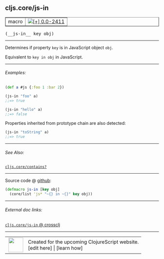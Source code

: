 ## cljs.core/js-in



 <table border="1">
<tr>
<td>macro</td>
<td><a href="https://github.com/cljsinfo/cljs-api-docs/tree/0.0-2411"><img valign="middle" alt="[+] 0.0-2411" title="Added in 0.0-2411" src="https://img.shields.io/badge/+-0.0--2411-lightgrey.svg"></a> </td>
</tr>
</table>


 <samp>
(__js-in__ key obj)<br>
</samp>

---

Determines if property `key` is in JavaScript object `obj`.

Equivalent to `key in obj` in JavaScript.



---

###### Examples:

```clj
(def a #js {:foo 1 :bar 2})

(js-in "foo" a)
;;=> true

(js-in "hello" a)
;;=> false
```

Properties inherited from prototype chain are also detected:

```clj
(js-in "toString" a)
;;=> true
```



---

###### See Also:

[`cljs.core/contains?`](../cljs.core/containsQMARK.md)<br>

---




Source code @ [github](https://github.com/clojure/clojurescript/blob/r2644/src/clj/cljs/core.clj#L289-L290):

```clj
(defmacro js-in [key obj]
  (core/list 'js* "~{} in ~{}" key obj))
```

<!--
Repo - tag - source tree - lines:

 <pre>
clojurescript @ r2644
└── src
    └── clj
        └── cljs
            └── <ins>[core.clj:289-290](https://github.com/clojure/clojurescript/blob/r2644/src/clj/cljs/core.clj#L289-L290)</ins>
</pre>

-->

---



###### External doc links:

[`cljs.core/js-in` @ crossclj](http://crossclj.info/fun/cljs.core/js-in.html)<br>

---

 <table>
<tr><td>
<img valign="middle" align="right" width="48px" src="http://i.imgur.com/Hi20huC.png">
</td><td>
Created for the upcoming ClojureScript website.<br>
[edit here] | [learn how]
</td></tr></table>

[edit here]:https://github.com/cljsinfo/cljs-api-docs/blob/master/cljsdoc/cljs.core/js-in.cljsdoc
[learn how]:https://github.com/cljsinfo/cljs-api-docs/wiki/cljsdoc-files

<!--

This information was too distracting to show to readers, but I'll leave it
commented here since it is helpful to:

- pretty-print the data used to generate this document
- and show how to retrieve that data



The API data for this symbol:

```clj
{:description "Determines if property `key` is in JavaScript object `obj`.\n\nEquivalent to `key in obj` in JavaScript.",
 :ns "cljs.core",
 :name "js-in",
 :signature ["[key obj]"],
 :history [["+" "0.0-2411"]],
 :type "macro",
 :related ["cljs.core/contains?"],
 :full-name-encode "cljs.core/js-in",
 :source {:code "(defmacro js-in [key obj]\n  (core/list 'js* \"~{} in ~{}\" key obj))",
          :title "Source code",
          :repo "clojurescript",
          :tag "r2644",
          :filename "src/clj/cljs/core.clj",
          :lines [289 290]},
 :examples [{:id "a45b18",
             :content "```clj\n(def a #js {:foo 1 :bar 2})\n\n(js-in \"foo\" a)\n;;=> true\n\n(js-in \"hello\" a)\n;;=> false\n```\n\nProperties inherited from prototype chain are also detected:\n\n```clj\n(js-in \"toString\" a)\n;;=> true\n```"}],
 :full-name "cljs.core/js-in"}

```

Retrieve the API data for this symbol:

```clj
;; from Clojure REPL
(require '[clojure.edn :as edn])
(-> (slurp "https://raw.githubusercontent.com/cljsinfo/cljs-api-docs/catalog/cljs-api.edn")
    (edn/read-string)
    (get-in [:symbols "cljs.core/js-in"]))
```

-->
